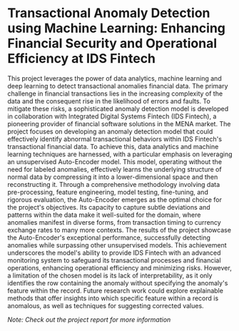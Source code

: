 # Transactional Anomaly Detection using Machine Learning: Enhancing Financial Security and Operational Efficiency at IDS Fintech
This project leverages the power of data analytics, machine learning and deep learning to detect transactional anomalies financial data. The primary challenge in financial transactions lies in the increasing complexity of the data and the consequent rise in the likelihood of errors and faults. To mitigate these risks, a sophisticated anomaly detection model is developed in collaboration with Integrated Digital Systems Fintech (IDS Fintech), a pioneering provider of financial software solutions in the MENA market. The project focuses on developing an anomaly detection model that could effectively identify abnormal transactional behaviors within IDS Fintech's transactional financial data. To achieve this, data analytics and machine learning techniques are harnessed, with a particular emphasis on leveraging an unsupervised Auto-Encoder model. This model, operating without the need for labeled anomalies, effectively learns the underlying structure of normal data by compressing it into a lower-dimensional space and then reconstructing it. Through a comprehensive methodology involving data pre-processing, feature engineering, model testing, fine-tuning, and rigorous evaluation, the Auto-Encoder emerges as the optimal choice for the project's objectives. Its capacity to capture subtle deviations and patterns within the data make it well-suited for the domain, where anomalies manifest in diverse forms, from transaction timing to currency exchange rates to many more contexts. The results of the project showcase the Auto-Encoder's exceptional performance, successfully detecting anomalies while surpassing other unsupervised models. This achievement underscores the model's ability to provide IDS Fintech with an advanced monitoring system to safeguard its transactional processes and financial operations, enhancing operational efficiency and minimizing risks. However, a limitation of the chosen model is its lack of interpretability, as it only identifies the row containing the anomaly without specifying the anomaly's feature within the record. Future research work could explore explainable methods that offer insights into which specific feature within a record is anomalous, as well as techniques for suggesting corrected values. 

_Note: Check out the project report for more information_



